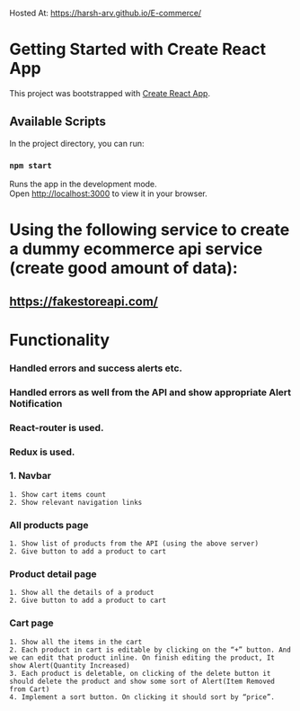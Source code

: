 Hosted At: https://harsh-arv.github.io/E-commerce/

# Getting Started with Create React App

This project was bootstrapped with [Create React App](https://github.com/facebook/create-react-app).

## Available Scripts

In the project directory, you can run:

### `npm start`

Runs the app in the development mode.\
Open [http://localhost:3000](http://localhost:3000) to view it in your browser.

# Using the following service to create a dummy ecommerce api service (create good amount of data): 
## https://fakestoreapi.com/
# Functionality
### Handled errors and success alerts etc.
### Handled errors as well from the API and show appropriate Alert Notification
### React-router is used. 
### Redux is used.
### 1. Navbar
    1. Show cart items count
    2. Show relevant navigation links
### All products page
    1. Show list of products from the API (using the above server)
    2. Give button to add a product to cart
### Product detail page
    1. Show all the details of a product
    2. Give button to add a product to cart
### Cart page
    1. Show all the items in the cart
    2. Each product in cart is editable by clicking on the “+” button. And we can edit that product inline. On finish editing the product, It show Alert(Quantity Increased)
    3. Each product is deletable, on clicking of the delete button it should delete the product and show some sort of Alert(Item Removed from Cart)
    4. Implement a sort button. On clicking it should sort by “price”.





